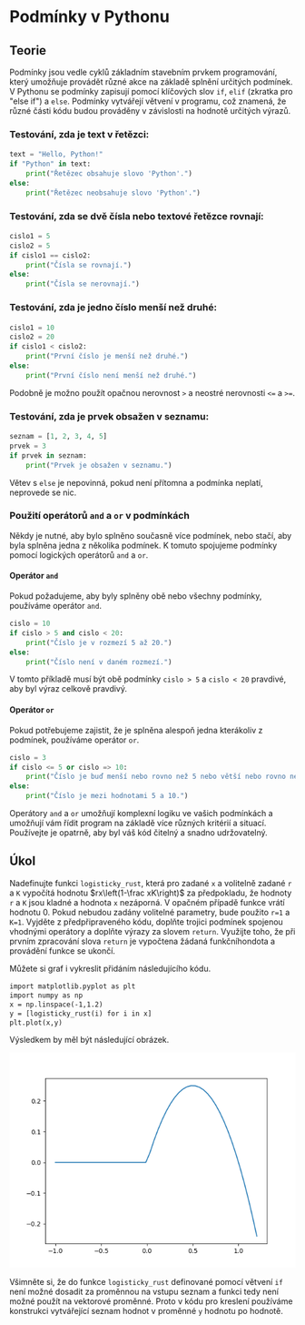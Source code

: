 # Podmínky v Pythonu

## Teorie

Podmínky jsou vedle cyklů základním stavebním prvkem programování, který umožňuje provádět různé akce na základě splnění určitých podmínek. V Pythonu se podmínky zapisují pomocí klíčových slov `if`, `elif` (zkratka pro "else if") a `else`. Podmínky vytvářejí větvení v programu, což znamená, že různé části kódu budou prováděny v závislosti na hodnotě určitých výrazů.

### Testování, zda je text v řetězci:

```python
text = "Hello, Python!"
if "Python" in text:
    print("Řetězec obsahuje slovo 'Python'.")
else:
    print("Řetězec neobsahuje slovo 'Python'.")
```

### Testování, zda se dvě čísla nebo textové řetězce rovnají:

```python
cislo1 = 5
cislo2 = 5
if cislo1 == cislo2:
    print("Čísla se rovnají.")
else:
    print("Čísla se nerovnají.")
```

### Testování, zda je jedno číslo menší než druhé:

```python
cislo1 = 10
cislo2 = 20
if cislo1 < cislo2:
    print("První číslo je menší než druhé.")
else:
    print("První číslo není menší než druhé.")
```

Podobně je možno použít opačnou nerovnost `>` a neostré nerovnosti `<=` a `>=`.

### Testování, zda je prvek obsažen v seznamu:

```python
seznam = [1, 2, 3, 4, 5]
prvek = 3
if prvek in seznam:
    print("Prvek je obsažen v seznamu.")
```
Větev s `else` je nepovinná, pokud není přítomna a podmínka neplatí, neprovede se nic.

### Použití operátorů `and` a `or` v podmínkách

Někdy je nutné, aby bylo splněno současně více podmínek, nebo stačí, aby byla splněna jedna z několika podmínek. K tomuto spojujeme podmínky pomocí logických operátorů `and` a `or`.

#### Operátor `and`

Pokud požadujeme, aby byly splněny obě nebo všechny podmínky, používáme operátor `and`.

```python
cislo = 10
if cislo > 5 and cislo < 20:
    print("Číslo je v rozmezí 5 až 20.")
else:
    print("Číslo není v daném rozmezí.")
```

V tomto příkladě musí být obě podmínky `cislo > 5` a `cislo < 20` pravdivé, aby byl výraz celkově pravdivý.

#### Operátor `or`

Pokud potřebujeme zajistit, že je splněna alespoň jedna kterákoliv z podmínek, používáme operátor `or`.

```python
cislo = 3
if cislo <= 5 or cislo => 10:
    print("Číslo je buď menší nebo rovno než 5 nebo větší nebo rovno než 10.")
else:
    print("Číslo je mezi hodnotami 5 a 10.")
```

Operátory `and` a `or` umožňují komplexní logiku ve vašich podmínkách a umožňují vám řídit program na základě více různých kritérií a situací. Používejte je opatrně, aby byl váš kód čitelný a snadno udržovatelný.


## Úkol

Nadefinujte funkci `logisticky_rust`, která pro zadané `x` a volitelně zadané `r` a `K` vypočítá hodnotu $rx\left(1-\frac xK\right)$ za předpokladu, že hodnoty `r` a `K` jsou kladné a hodnota `x` nezáporná. V opačném případě funkce vrátí hodnotu 0. Pokud nebudou zadány volitelné parametry, bude použito `r=1` a `K=1`. Vyjděte z předpřipraveného kódu, doplňte trojici podmínek spojenou vhodnými operátory a doplňte výrazy za slovem `return`. Využijte toho, že při prvním zpracování  slova `return` je vypočtena žádaná funkčníhondota a provádění funkce se ukončí.

Můžete si graf i vykreslit přidáním následujícího kódu.
```
import matplotlib.pyplot as plt
import numpy as np
x = np.linspace(-1,1.2)
y = [logisticky_rust(i) for i in x]
plt.plot(x,y)
```
Výsledkem by měl být následující obrázek.

![](https://raw.githubusercontent.com/robert-marik/moodle-python/main/po_castech_funkce.png)

Všimněte si, že do funkce `logisticky_rust` definované pomocí větvení `if` není možné dosadit za proměnnou na vstupu seznam a funkci tedy není možné použít na vektorové proměnné. Proto v kódu pro kreslení používáme  konstrukci vytvářející seznam hodnot v proměnné `y` hodnotu po hodnotě.